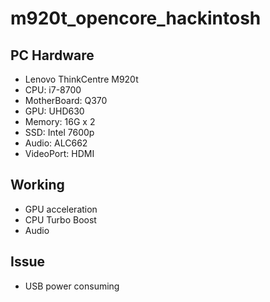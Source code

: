 # m920t_opencore_hackintosh

## PC Hardware

 - Lenovo ThinkCentre M920t
 - CPU: i7-8700
 - MotherBoard: Q370
 - GPU: UHD630
 - Memory: 16G x 2
 - SSD: Intel 7600p
 - Audio: ALC662
 - VideoPort: HDMI
 
 
 ## Working
 - GPU acceleration
 - CPU Turbo Boost
 - Audio
 
 
 ## Issue
 - USB power consuming
 
 
